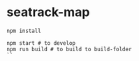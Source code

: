 # seatrack-map

```
npm install
```

```
npm start # to develop
npm run build # to build to build-folder
``
